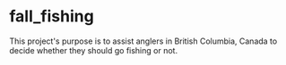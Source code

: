 # fall_fishing

This project's purpose is to assist anglers in British Columbia, Canada to decide whether they should go fishing or not.

